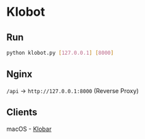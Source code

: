 # Klobot

## Run
```bash
python klobot.py [127.0.0.1] [8000]
```

## Nginx
`/api` -> `http://127.0.0.1:8000` (Reverse Proxy)

## Clients
macOS - [Klobar](https://github.com/interactive-pioneers/klobot/tree/master/clients/macOS)